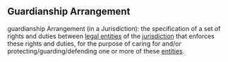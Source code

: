 ## Guardianship Arrangement

guardianship Arrangement (in a Jurisdiction): the specification of a set of rights and duties between <a href="https://essif-lab.github.io/framework/docs/terms/legal-entity" hovertext="Legal Entity (of a Jurisdiction): an Entity that is known by, recognized to exist, and registered in that Jurisdiction.">legal entities</a> of the <a href="https://essif-lab.github.io/framework/docs/terms/jurisdiction" hovertext="Jurisdiction: the composition of a Legal System (legislation, enforcement thereof, and conflict resolution), a Party that governs that Legal System, a scope within which that Legal System is operational, and one or more Objectives for the purpose of which the Legal System is operated.">jurisdiction</a> that enforces these rights and duties, for the purpose of caring for and/or protecting/guarding/defending one or more of these <a href="https://essif-lab.github.io/framework/docs/terms/legal-entity" hovertext="Legal Entity (of a Jurisdiction): an Entity that is known by, recognized to exist, and registered in that Jurisdiction.">entities</a>.

